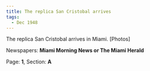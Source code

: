 ```yaml
---  
title: The replica San Cristobal arrives  
tags:  
  - Dec 1948  
---  
```

  
The replica San Cristobal arrives in Miami. [Photos]  
  
Newspapers: **Miami Morning News or The Miami Herald**  
  
Page: **1**, Section: **A** 
